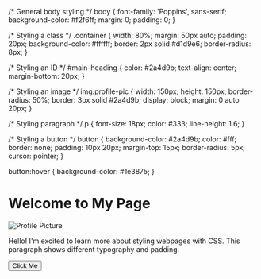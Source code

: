 /* General body styling */
body {
    font-family: 'Poppins', sans-serif;
    background-color: #f2f6ff;
    margin: 0;
    padding: 0;
}

/* Styling a class */
.container {
    width: 80%;
    margin: 50px auto;
    padding: 20px;
    background-color: #ffffff;
    border: 2px solid #d1d9e6;
    border-radius: 8px;
}

/* Styling an ID */
#main-heading {
    color: #2a4d9b;
    text-align: center;
    margin-bottom: 20px;
}

/* Styling an image */
img.profile-pic {
    width: 150px;
    height: 150px;
    border-radius: 50%;
    border: 3px solid #2a4d9b;
    display: block;
    margin: 0 auto 20px;
}

/* Styling paragraph */
p {
    font-size: 18px;
    color: #333;
    line-height: 1.6;
}

/* Styling a button */
button {
    background-color: #2a4d9b;
    color: #fff;
    border: none;
    padding: 10px 20px;
    margin-top: 15px;
    border-radius: 5px;
    cursor: pointer;
}

button:hover {
    background-color: #1e3875;
}
<!DOCTYPE html>
<html lang="en">
<head>
    <meta charset="UTF-8">
    <meta name="viewport" content="width=device-width, initial-scale=1.0">
    <title>Styled Page Example</title>
    <link rel="stylesheet" href="style.css">
</head>
<body>

<div class="container">
    <h1 id="main-heading">Welcome to My Page</h1>
    <img src="profile.jpg" alt="Profile Picture" class="profile-pic">
    <p>Hello! I'm excited to learn more about styling webpages with CSS. This paragraph shows different typography and padding.</p>
    <button>Click Me</button>
</div>

</body>
</html>
